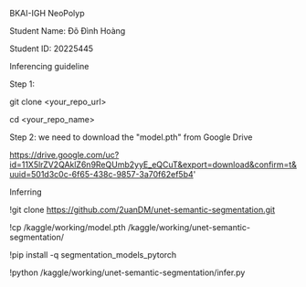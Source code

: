 BKAI-IGH NeoPolyp

Student Name: Đõ Đình Hoàng 

Student ID: 20225445

Inferencing guideline

Step 1: 

git clone <your_repo_url>

cd <your_repo_name>

Step 2: we need to download the "model.pth" from Google Drive 

https://drive.google.com/uc?id=11X5lrZV2QAklZ6n9ReQUmb2yyE_eQCuT&export=download&confirm=t&uuid=501d3c0c-6f65-438c-9857-3a70f62ef5b4'




Inferring

!git clone https://github.com/2uanDM/unet-semantic-segmentation.git

!cp /kaggle/working/model.pth /kaggle/working/unet-semantic-segmentation/

!pip install -q segmentation_models_pytorch

!python /kaggle/working/unet-semantic-segmentation/infer.py